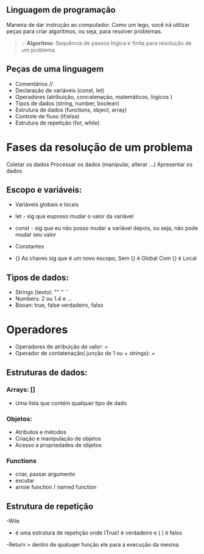 ## Linguagem de programação

Maneira de dar instrução ao computador.
Como um lego, você irá utilizar peças para criar algoritmos, ou seja, para resolver problemas.

> 💡 **Algoritmo**: Sequência de passos lógica e finita para resolução de um problema.

## Peças de uma linguagem

- Comentários // 
- Declaração de variáveis (const, let)
- Operadores (atribuição, concatenação, matemáticos, lógicos )
- Tipos de dados (string, number, boolean)
- Estrutura de dados (functions, object, array)
- Controle de fluxo (if/else)
- Estrutura de repetição (for, while)

# Fases da resolução de um problema

Coletar os dados
Processar os dados (manipular, alterar ...)
Apresentar os dados


## Escopo e variáveis:

- Variáveis globais e locais

- let - sig que euposso mudar o valor da variável
- const - sig que eu não posso mudar a variável depois, ou seja, não pode mudar seu valor
- Constantes

- {} As chaves sig que é um novo escopo, 
    Sem {} é Global
    Com {} é Local


## Tipos de dados:

- Strings (texto): "" '' ``
- Numbers: 2 ou 1.4 e ...
- Booan: true, false
    verdadeiro, falso


# Operadores

- Operadores de atribuição de valor: =
- Operador de contatenação( junção de 1 ou + strings): +

## Estruturas de dados:


### Arrays: []

- Uma lista que contém qualquer tipo de dado 


### Objetos:

- Atributos e métodos
- Criação e manipulação de objetos
- Acesso a propriedades de objetos


### Functions

- criar, passar argumento
- excutar
- arrow function / named function


## Estrutura de repetição
-Wile
- é uma estrutura de repetição
    onde (True) é verdadeiro
    e ( ) é falso

-Return > dentro de qualuqer função  ele para a execução da mesma

